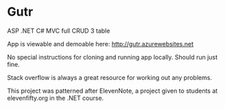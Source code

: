 # Gutr
ASP .NET C# MVC full CRUD 3 table

App is viewable and demoable here:
http://gutr.azurewebsites.net

No special instructions for cloning and running app locally. Should run just fine.

Stack overflow is always a great resource for working out any problems.

This project was patterned after ElevenNote, a project given to students at elevenfifty.org in the .NET course.
